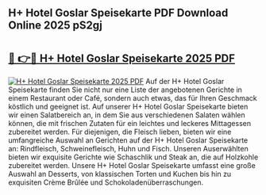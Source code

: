 ## H+ Hotel Goslar Speisekarte PDF Download Online 2025 pS2gj

# <h2><a href="http://gc72fy2.nevu.top/?p=H%2b+Hotel+Goslar+Speisekarte">🔗 👉🔴 H+ Hotel Goslar Speisekarte 2025 PDF</a></h2>

[![H+ Hotel Goslar Speisekarte 2025 PDF](https://i.imgur.com/dBaPXMq.png)](http://gc72fy2.nevu.top/?p=H%2b+Hotel+Goslar+Speisekarte)
Auf der H+ Hotel Goslar Speisekarte finden Sie nicht nur eine Liste der angebotenen Gerichte in einem Restaurant oder Café, sondern auch etwas, das für Ihren Geschmack köstlich und geeignet ist. Auf unserer H+ Hotel Goslar Speisekarte bieten wir einen Salatbereich an, in dem Sie aus verschiedenen Salaten wählen können, die mit frischen Zutaten für ein leichtes und leckeres Mittagessen zubereitet werden. Für diejenigen, die Fleisch lieben, bieten wir eine umfangreiche Auswahl an Gerichten auf der H+ Hotel Goslar Speisekarte an: Rindfleisch, Schweinefleisch, Huhn und Fisch. Unseren Auserwählten bieten wir exquisite Gerichte wie Schaschlik und Steak an, die auf Holzkohle zubereitet werden. Unsere H+ Hotel Goslar Speisekarte umfasst eine große Auswahl an Desserts, von klassischen Torten und Kuchen bis hin zu exquisiten Crème Brûlée und Schokoladenüberraschungen.
